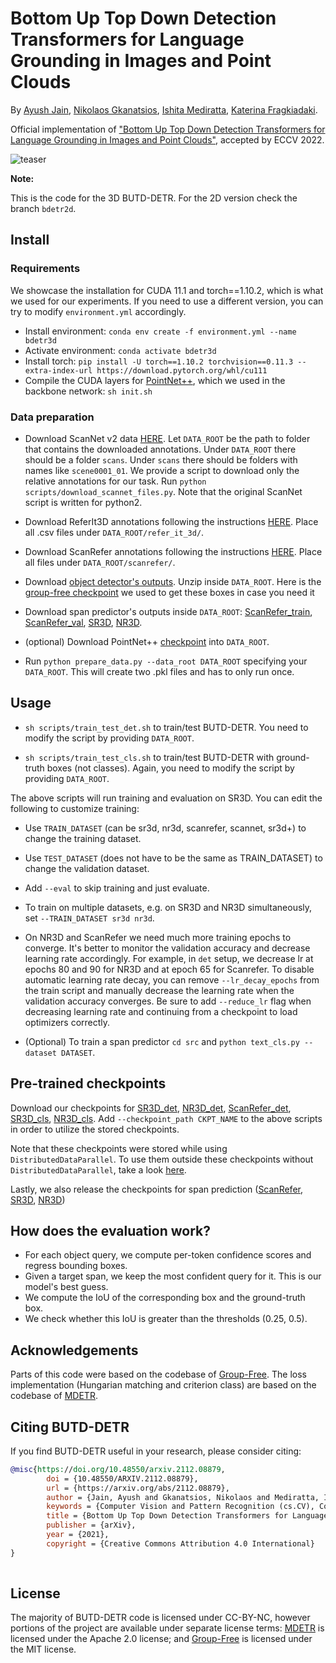 # Bottom Up Top Down Detection Transformers for Language Grounding in Images and Point Clouds


By [Ayush Jain](https://github.com/ayushjain1144), [Nikolaos Gkanatsios](https://github.com/nickgkan), [Ishita Mediratta](https://github.com/ishitamed19), [Katerina Fragkiadaki](https://www.cs.cmu.edu/~katef/).

Official implementation of ["Bottom Up Top Down Detection Transformers for Language Grounding in Images and Point Clouds"](https://arxiv.org/abs/2112.08879), accepted by ECCV 2022.

![teaser](teaser.png)

**Note:**

This is the code for the 3D BUTD-DETR. For the 2D version check the branch `bdetr2d`.

## Install

### Requirements
We showcase the installation for CUDA 11.1 and torch==1.10.2, which is what we used for our experiments.
If you need to use a different version, you can try to modify `environment.yml` accordingly.

- Install environment: `conda env create -f environment.yml --name bdetr3d`
- Activate environment: `conda activate bdetr3d`
- Install torch: `pip install -U torch==1.10.2 torchvision==0.11.3 --extra-index-url https://download.pytorch.org/whl/cu111`
- Compile the CUDA layers for [PointNet++](http://arxiv.org/abs/1706.02413), which we used in the backbone
  network: `sh init.sh`

### Data preparation

- Download ScanNet v2 data [HERE](https://github.com/ScanNet/ScanNet). Let `DATA_ROOT` be the path to folder that contains the downloaded annotations. Under `DATA_ROOT` there should be a folder `scans`. Under `scans` there should be folders with names like `scene0001_01`. We provide a script to download only the relative annotations for our task. Run `python scripts/download_scannet_files.py`. Note that the original ScanNet script is written for python2.

- Download ReferIt3D annotations following the instructions [HERE](https://github.com/referit3d/referit3d). Place all .csv files under `DATA_ROOT/refer_it_3d/`.

- Download ScanRefer annotations following the instructions [HERE](https://github.com/daveredrum/ScanRefer). Place all files under `DATA_ROOT/scanrefer/`.

- Download [object detector's outputs](https://drive.google.com/file/d/1OAArYe2NIfwSURiv6_ORbKAlYbOwfpVS/view?usp=sharing). Unzip inside `DATA_ROOT`. Here is the [group-free checkpoint](https://drive.google.com/file/d/11ka2r1NGNpY3lvmV-7qF2g75e63Bpmno/view?usp=sharing) we used to get these boxes in case you need it

- Download span predictor's outputs inside `DATA_ROOT`: [ScanRefer_train](https://zenodo.org/record/7363895/files/scanrefer_pred_spans_train.json?download=1), [ScanRefer_val](https://zenodo.org/record/7363895/files/scanrefer_pred_spans_val.json?download=1), [SR3D](https://zenodo.org/record/7363895/files/sr3d_pred_spans.json?download=1), [NR3D](https://zenodo.org/record/7363895/files/nr3d_pred_spans.json?download=1).

- (optional) Download PointNet++ [checkpoint](https://drive.google.com/file/d/1JwMTOaMWfK0JgOBBHU_2oBGXp9ORo9Q3/view?usp=sharing) into `DATA_ROOT`.

- Run `python prepare_data.py --data_root DATA_ROOT` specifying your `DATA_ROOT`. This will create two .pkl files and has to only run once.

## Usage

- `sh scripts/train_test_det.sh` to train/test BUTD-DETR. You need to modify the script by providing `DATA_ROOT`.

- `sh scripts/train_test_cls.sh` to train/test BUTD-DETR with ground-truth boxes (not classes). Again, you need to modify the script by providing `DATA_ROOT`.

The above scripts will run training and evaluation on SR3D. You can edit the following to customize training:

- Use ```TRAIN_DATASET``` (can be sr3d, nr3d, scanrefer, scannet, sr3d+) to change the training dataset.

- Use ```TEST_DATASET``` (does not have to be the same as TRAIN_DATASET) to change the validation dataset.

- Add ```--eval``` to skip training and just evaluate.

- To train on multiple datasets, e.g. on SR3D and NR3D simultaneously, set `--TRAIN_DATASET sr3d nr3d`.

- On NR3D and ScanRefer we need much more training epochs to converge. It's better to monitor the validation accuracy and decrease learning rate accordingly. For example, in `det` setup, we decrease lr at epochs 80 and 90 for NR3D and at epoch 65 for Scanrefer. To disable automatic learning rate decay, you can remove `--lr_decay_epochs` from the train script and manually decrease the learning rate when the validation accuracy converges. Be sure to add `--reduce_lr` flag when decreasing learning rate and continuing from a checkpoint to load optimizers correctly.

- (Optional) To train a span predictor `cd src` and `python text_cls.py --dataset DATASET`.

## Pre-trained checkpoints
Download our checkpoints for [SR3D_det](https://zenodo.org/record/6430189/files/sr3d_butd_det_52.1_27.pth?download=1), [NR3D_det](https://zenodo.org/record/7363895/files/bdetr_nr3d_43.2_new.pth?download=1), [ScanRefer_det](https://zenodo.org/record/7363895/files/scanrefer_det_53.7_new.pth?download=1), [SR3D_cls](https://zenodo.org/record/6430189/files/bdetr_sr3d_cls_67.1.pth?download=1), [NR3D_cls](https://zenodo.org/record/7363895/files/bdetr_nr3d_gt_54.9_new.pth?download=1). Add `--checkpoint_path CKPT_NAME` to the above scripts in order to utilize the stored checkpoints.

Note that these checkpoints were stored while using `DistributedDataParallel`. To use them outside these checkpoints without `DistributedDataParallel`, take a look [here](https://discuss.pytorch.org/t/solved-keyerror-unexpected-key-module-encoder-embedding-weight-in-state-dict/1686).

Lastly, we also release the checkpoints for span prediction ([ScanRefer](https://zenodo.org/record/7363895/files/scanrefer.pt?download=1), [SR3D](https://zenodo.org/record/7363895/files/sr3d.pt?download=1), [NR3D](https://zenodo.org/record/7363895/files/nr3d_unfrozen.pt?download=1))

## How does the evaluation work?
- For each object query, we compute per-token confidence scores and regress bounding boxes.
- Given a target span, we keep the most confident query for it. This is our model's best guess.
- We compute the IoU of the corresponding box and the ground-truth box.
- We check whether this IoU is greater than the thresholds (0.25, 0.5).

## Acknowledgements

Parts of this code were based on the codebase of [Group-Free](https://github.com/zeliu98/Group-Free-3D). The loss implementation (Hungarian matching and criterion class) are based on the codebase of [MDETR](https://github.com/ashkamath/mdetr).


## Citing BUTD-DETR
If you find BUTD-DETR useful in your research, please consider citing:
```bibtex
@misc{https://doi.org/10.48550/arxiv.2112.08879,
        doi = {10.48550/ARXIV.2112.08879},
        url = {https://arxiv.org/abs/2112.08879},
        author = {Jain, Ayush and Gkanatsios, Nikolaos and Mediratta, Ishita and Fragkiadaki, Katerina},
        keywords = {Computer Vision and Pattern Recognition (cs.CV), Computation and Language (cs.CL), FOS: Computer and information sciences, FOS:    Computer and information sciences},
        title = {Bottom Up Top Down Detection Transformers for Language Grounding in Images and Point Clouds},
        publisher = {arXiv},
        year = {2021},
        copyright = {Creative Commons Attribution 4.0 International}
}
    
```

## License

The majority of BUTD-DETR code is licensed under CC-BY-NC, however portions of the project are available under separate license terms: [MDETR](https://github.com/ashkamath/mdetr) is licensed under the Apache 2.0 license; and [Group-Free](https://github.com/zeliu98/Group-Free-3D) is licensed under the MIT license.
